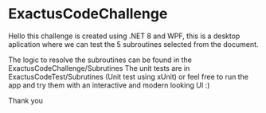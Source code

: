 # ExactusCodeChallenge

Hello this challenge is created using .NET 8 and WPF, this is a  desktop aplication where we can test the 5 subroutines selected from the document.

The logic to resolve the subroutines can be found in the ExactusCodeChallenge/Subrutines
The unit tests are in ExactusCodeTest/Subrutines (Unit test using xUnit)
or feel free to run the app and try them with an interactive and modern looking UI :)

Thank you

